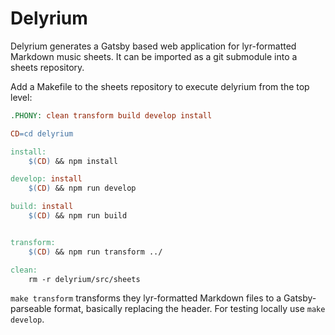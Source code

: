 # Delyrium

Delyrium generates a Gatsby based web application for lyr-formatted Markdown music sheets.
It can be imported as a git submodule into a sheets repository.

Add a Makefile to the sheets repository to execute delyrium from the top level:

```Makefile
.PHONY: clean transform build develop install

CD=cd delyrium

install:
	$(CD) && npm install

develop: install
	$(CD) && npm run develop

build: install
	$(CD) && npm run build


transform:
	$(CD) && npm run transform ../

clean:
	rm -r delyrium/src/sheets
```

`make transform` transforms they lyr-formatted Markdown files to a Gatsby-parseable format, basically replacing the header.
For testing locally use `make develop`.
